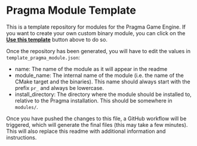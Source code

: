 # Pragma Module Template

This is a template repository for modules for the Pragma Game Engine. If you want to create your own custom binary module, you can click on the [**Use this template**](https://github.com/Silverlan/test_tmplr/generate) button above to do so.

Once the repository has been generated, you will have to edit the values in `template_pragma_module.json`:
* name: The name of the module as it will appear in the readme
* module_name: The internal name of the module (i.e. the name of the CMake target and the binaries). This name should always start with the prefix `pr_` and always be lowercase.
* install_directory: The directory where the module should be installed to, relative to the Pragma installation. This should be somewhere in `modules/`.

Once you have pushed the changes to this file, a GitHub workflow will be triggered, which will generate the final files (this may take a few minutes). This will also replace this readme with additional information and instructions.
